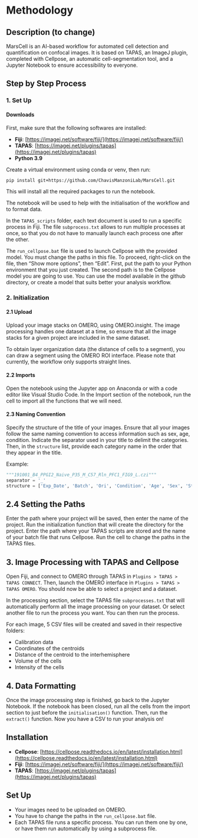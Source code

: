 # Methodology

## Description (to change)
MarsCell is an AI-based workflow for automated cell detection and quantification on confocal images.
It is based on TAPAS, an ImageJ plugin, completed with Cellpose, an automatic cell-segmentation tool, and a Jupyter Notebook to ensure accessibility to everyone.

## Step by Step Process

### 1. Set Up

#### Downloads

First, make sure that the following softwares are installed:
- **Fiji**: [https://imagej.net/software/fiji/](https://imagej.net/software/fiji/)
- **TAPAS**: [https://imagej.net/plugins/tapas](https://imagej.net/plugins/tapas)
- **Python 3.9**

Create a virtual environment using conda or venv, then run:
```bash
pip install git+https://github.com/ChavisManzoniLab/MarsCell.git
```
This will install all the required packages to run the notebook.

The notebook will be used to help with the initialisation of the workflow and to format data. 

In the `TAPAS_scripts` folder, each text document is used to run a specific process in Fiji. 
The file `subprocess.txt` allows to run multiple processes at once, so that you do not have to manually launch each process one after the other.

The `run_cellpose.bat` file is used to launch Cellpose with the provided model. You must change the paths in this file. To proceed, right-click on the file, then “Show more options”, then “Edit”.
First, put the path to your Python environment that you just created. 
The second path is to the Cellpose model you are going to use. You can use the model available in the github directory, or create a model that suits better your analysis workflow.

### 2. Initialization

#### 2.1 Upload

Upload your image stacks on OMERO, using OMERO.insight. The image processing handles one dataset at a time, so ensure that all the image stacks for a given project are included in the same dataset.

To obtain layer organization data (the distance of cells to a segment), you can draw a segment using the OMERO ROI interface. Please note that currently, the workflow only supports straight lines.

#### 2.2 Imports

Open the notebook using the Jupyter app on Anaconda or with a code editor like Visual Studio Code. In the Import section of the notebook, run the cell to import all the functions that we will need.

#### 2.3 Naming Convention

Specify the structure of the title of your images. Ensure that all your images follow the same naming convention to access information such as sex, age, condition. Indicate the separator used in your title to delimit the categories. Then, in the `structure` list, provide each category name in the order that they appear in the title.

Example:

```python
"""191001_B4_PPGI2_Naive_P35_M_C57_Rln_PFC1_FIG9_L.czi"""
separator = '_'
structure = ['Exp_Date', 'Batch', 'Ori', 'Condition', 'Age', 'Sex', 'Strain', 'Marker', 'Slide_Id', 'Atlas', 'Slide_side']
```

## 2.4 Setting the Paths

Enter the path where your project will be saved, then enter the name of the project. Run the initialization function that will create the directory for the project. Enter the path where your TAPAS scripts are stored and the name of your batch file that runs Cellpose. Run the cell to change the paths in the TAPAS files.

## 3. Image Processing with TAPAS and Cellpose

Open Fiji, and connect to OMERO through TAPAS in `Plugins > TAPAS > TAPAS CONNECT`. Then, launch the OMERO interface in `Plugins > TAPAS > TAPAS OMERO`. You should now be able to select a project and a dataset.

In the processing section, select the TAPAS file `subprocesses.txt` that will automatically perform all the image processing on your dataset. Or select another file to run the process you want. You can then run the process.

For each image, 5 CSV files will be created and saved in their respective folders:
- Calibration data
- Coordinates of the centroids
- Distance of the centroid to the interhemisphere
- Volume of the cells
- Intensity of the cells

## 4. Data Formatting

Once the image processing step is finished, go back to the Jupyter Notebook. If the notebook has been closed, run all the cells from the import section to just before the `initialisation()` function. Then, run the `extract()` function. Now you have a CSV to run your analysis on!

## Installation

- **Cellpose**: [https://cellpose.readthedocs.io/en/latest/installation.html](https://cellpose.readthedocs.io/en/latest/installation.html)
- **Fiji**: [https://imagej.net/software/fiji/](https://imagej.net/software/fiji/)
- **TAPAS**: [https://imagej.net/plugins/tapas](https://imagej.net/plugins/tapas)

## Set Up

- Your images need to be uploaded on OMERO.
- You have to change the paths in the `run_cellpose.bat` file.
- Each TAPAS file runs a specific process. You can run them one by one, or have them run automatically by using a subprocess file.

